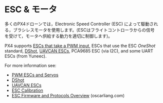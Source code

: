 # ESC & モータ

多くのPX4ドローンでは，Electronic Speed Controller (ESC) によって駆動される，ブラシレスモータを使用します。(ESCはフライトコントローラからの信号を受けて，モータへ供給する動力を適切に制御します)。

PX4 supports [ESCs that take a PWM input](../peripherals/pwm_escs_and_servo.md), ESCs that use the ESC *OneShot* standard, [DShot](../peripherals/dshot.md), [UAVCAN ESCs](../peripherals/uavcan_escs.md), PCA9685 ESC (via I2C), and some UART ESCs (from Yuneec).

For more information see:

* [PWM ESCs and Servos](../peripherals/pwm_escs_and_servo.md)
* [DShot](../peripherals/dshot.md)
* [UAVCAN ESCs](../peripherals/uavcan_escs.md)
* [ESC Calibration](../advanced_config/esc_calibration.md)
* [ESC Firmware and Protocols Overview](https://oscarliang.com/esc-firmware-protocols/) (oscarliang.com)